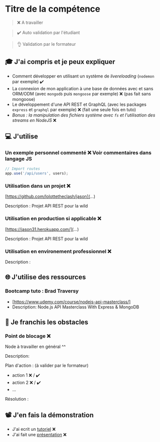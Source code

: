 # Titre de la compétence

> ❌ A travailler

> ✔️ Auto validation par l'étudiant

> 👌 Validation par le formateur

## 🎓 J'ai compris et je peux expliquer

- Comment développer en utilisant un système de *livereloading* (`nodemon` par exemple) ✔️
- La connexion de mon application à une base de données avec et sans ORM/ODM (avec `mongodb` puis `mongoose` par exemple) ❌  (pas fait sans mongoose)
- Le développement d'une API REST et GraphQL (avec les packages `express` et `graphql` par exemple) ❌  (fait une seule fois en tuto)
- *Bonus : la manipulation des fichiers système avec `fs` et l'utilisation des streams en NodeJS* ❌ 

## 💻 J'utilise

### Un exemple personnel commenté ❌ **Voir commentaires dans langage JS**

```javascript
// Import routes
app.use('/api/users', users);
```

### Utilisation dans un projet  ❌

[https://github.com/lolottetheclash/jason](...)

Description : Projet API REST pour la wild

### Utilisation en production si applicable ❌

[https://jason31.herokuapp.com/](...)

Description : Projet API REST pour la wild

### Utilisation en environement professionnel ❌ 

Description :

## 🌐 J'utilise des ressources

### Bootcamp tuto : Brad Traversy

- [https://www.udemy.com/course/nodejs-api-masterclass/]
- Description: Node.js API Masterclass With Express & MongoDB

## 🚧 Je franchis les obstacles

### Point de blocage ❌ 
Node à travailler en général ^^

Description:

Plan d'action : (à valider par le formateur)

- action 1 ❌ / ✔️
- action 2 ❌ / ✔️
- ...

Résolution :

## 📽️ J'en fais la démonstration

- J'ai ecrit un [tutoriel](...) ❌ 
- J'ai fait une [présentation](...) ❌
